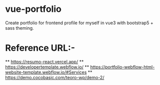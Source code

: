 # vue-portfolio

Create portfolio for frontend profile for myself in vue3 with bootstrap5 + sass theming.

Reference URL:-
=================

** https://resumo-react.vercel.app/
** https://developertemplate.webflow.io/
** https://portfolio-webflow-html-website-template.webflow.io/#Services
** https://demo.cocobasic.com/teoro-wp/demo-2/